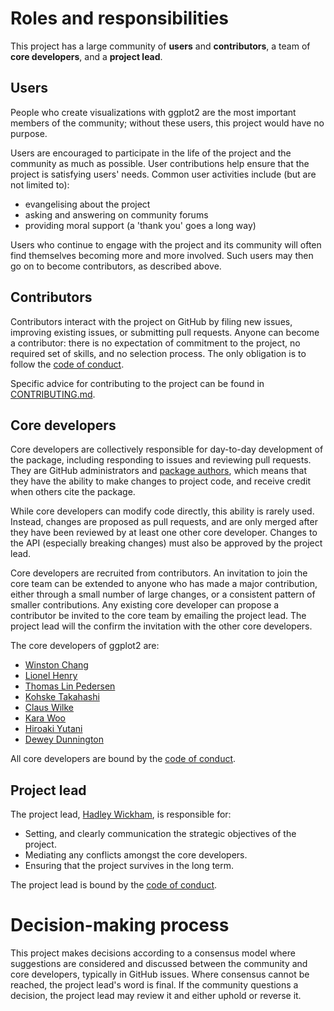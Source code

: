 <!-- This is heavily adapted version of
the Benevolent dictator governance model by Ross
Gardler and Gabriel Hanganu licensed under a Creative Commons 
Attribution-ShareAlike 4.0 International License. -->

# Roles and responsibilities

This project has a large community of __users__ and __contributors__, a team of __core developers__, and a __project lead__.

## Users

People who create visualizations with ggplot2 are the most important members of the community; without these users, this project would have no purpose.

Users are encouraged to participate in the life of the project and the community as much as possible. User contributions help ensure that the project is satisfying users' needs. Common user activities include (but are not limited to):

- evangelising about the project
- asking and answering on community forums
- providing moral support (a 'thank you' goes a long way)

Users who continue to engage with the project and its community will often find themselves becoming more and more involved. Such users may then go on to become contributors, as described above.

## Contributors

Contributors interact with the project on GitHub by filing new issues, improving existing issues, or submitting pull requests. Anyone can become a contributor: there is no expectation of commitment to the project, no required set of skills, and no selection process. The only obligation is to follow the [code of conduct](CODE_OF_CONDUCT.md).

Specific advice for contributing to the project can be found in
[CONTRIBUTING.md](https://github.com/tidyverse/ggplot2/blob/master/CONTRIBUTING.md).

## Core developers

Core developers are collectively responsible for day-to-day development of the package, including responding to issues and reviewing pull requests. They are GitHub administrators and [package authors](https://github.com/tidyverse/ggplot2/blob/master/DESCRIPTION#L8), which means that they have the ability to make changes to project code, and receive credit when others cite the package.

While core developers can modify code directly, this ability is rarely used. Instead, changes are proposed as pull requests, and are only merged after they have been reviewed by at least one other core developer. Changes to the API (especially breaking changes) must also be approved by the project lead. 

Core developers are recruited from contributors. An invitation to join the core team can be extended to anyone who has made a major contribution, either through a small number of large changes, or a consistent pattern of smaller contributions. Any existing core developer can propose a contributor be invited to the core team by emailing the project lead. The project lead will the confirm the invitation with the other core developers.

The core developers of ggplot2 are:

* [Winston Chang](https://github.com/wch)
* [Lionel Henry](https://github.com/lionel-)
* [Thomas Lin Pedersen](https://github.com/thomasp85)
* [Kohske Takahashi](https://github.com/kohske)
* [Claus Wilke](https://github.com/clauswilke)
* [Kara Woo](https://github.com/karawoo)
* [Hiroaki Yutani](https://github.com/yutannihilation)
* [Dewey Dunnington](https://github.com/paleolimbot)

All core developers are bound by the [code of conduct](CODE_OF_CONDUCT.md).

## Project lead

The project lead, [Hadley Wickham](http://github.com/hadley), is responsible for:

* Setting, and clearly communication the strategic objectives of the project.
* Mediating any conflicts amongst the core developers.
* Ensuring that the project survives in the long term.

The project lead is bound by the [code of conduct](CODE_OF_CONDUCT.md).

# Decision-making process

This project makes decisions according to a consensus model where suggestions are considered and discussed between the community and core developers, typically in GitHub issues. Where consensus cannot be reached, the project lead's word is final. If the community questions a decision, the project lead may review it and either uphold or reverse it.
